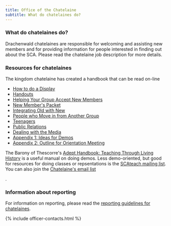 ```yaml
---
title: Office of the Chatelaine
subtitle: What do chatelaines do?
---
```

<h3>What do chatelaines do?</h3>
<p>Drachenwald chatelaines are responsible for welcoming and assisting new members and for providing information for people interested in finding out about the SCA. Please read the chatelaine job description for more details.</p>
<h3>Resources for chatelaines</h3>
<p>The kingdom chatelaine has created a handbook that can be read on-line</p>
<ul>
<li><a href="{{ site.baseurl }}{% link offices/chatelaine/display.md %}">How to do a Display </a></li>
<li><a href="{{ site.baseurl }}{% link offices/chatelaine/handouts.md %}">Handouts </a></li>
<li><a href="{{ site.baseurl }}{% link offices/chatelaine/new-members.md %}">Helping Your Group Accept New Members </a></li>
<li><a href="{{ site.baseurl }}{% link offices/chatelaine/new-members-packet.md %}">New Member's Packet </a></li>
<li><a href="{{ site.baseurl }}{% link offices/chatelaine/old-with-new.md %}">Integrating Old with New </a></li>
<li><a href="{{ site.baseurl }}{% link offices/chatelaine/from-another-group.md %}">People who Move in from Another Group </a></li>
<li><a href="{{ site.baseurl }}{% link offices/chatelaine/teenagers.md %}">Teenagers </a></li>
<li><a href="{{ site.baseurl }}{% link offices/chatelaine/pr.md %}">Public Relations </a></li>
<li><a href="{{ site.baseurl }}{% link offices/chatelaine/media.md %}">Dealing with the Media </a></li>
<li><a href="{{ site.baseurl }}{% link offices/chatelaine/app1-demo-ideas.md %}">Appendix 1: Ideas for Demos </a></li>
<li><a href="{{ site.baseurl }}{% link offices/chatelaine/app2-orientation.md %}">Appendix 2: Outline for Orientation Meeting </a></li>
</ul>
<p>The Barony of Thescorre's <a href="http://www.thescorre.org/literature/adept/index.htm">Adept Handbook: Teaching Through Living History</a> is a useful manual on doing demos. Less demo-oriented, but good for resources for doing classes or repsentations is the <a href="http://groups.yahoo.com/group/SCAteach/">SCAteach mailing list</a>. You can also join the <a href="http://groups.yahoo.com/group/DrachenwaldChatelaines/">Chatelaine's email list</a></p>
<p>.</p>
<h3>Information about reporting</h3>
<p>For information on reporting, please read the <a href="{{ site.baseurl }}{% link offices/chatelaine/reporting.md %}">reporting guidelines for chatelaines</a>.</p>

{% include officer-contacts.html %}